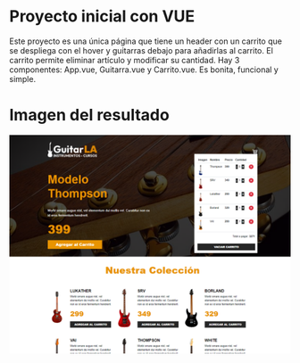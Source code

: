 # Proyecto inicial con VUE
Este proyecto es una única página que tiene un header con un carrito que se despliega con el hover y guitarras debajo para añadirlas al carrito. El carrito permite eliminar artículo y modificar su cantidad. Hay 3 componentes: App.vue, Guitarra.vue y Carrito.vue. Es bonita, funcional y simple.

# Imagen del resultado
![Imagen de la web](/public/imagen-web.png)
